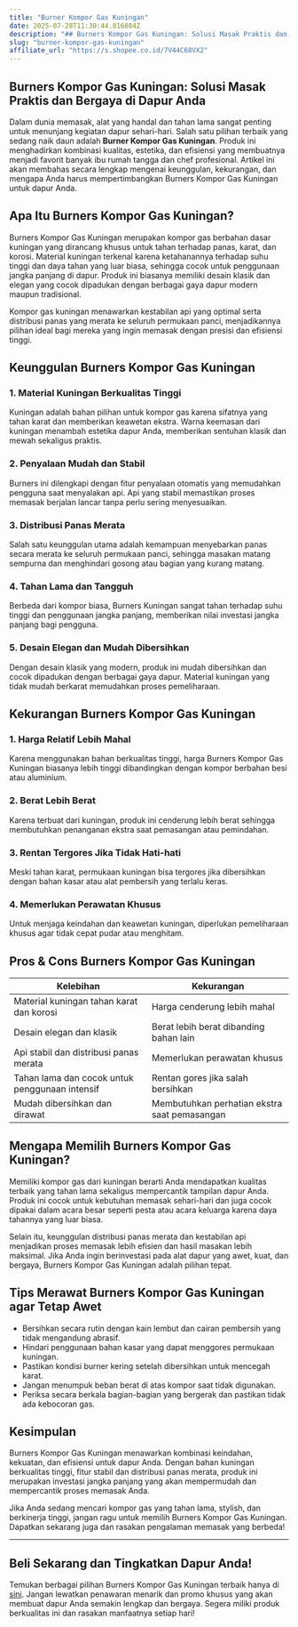 ```yaml
---
title: "Burner Kompor Gas Kuningan"
date: 2025-07-28T11:30:44.816884Z
description: "## Burners Kompor Gas Kuningan: Solusi Masak Praktis dan Bergaya di Dapur Anda..."
slug: "burner-kompor-gas-kuningan"
affiliate_url: "https://s.shopee.co.id/7V44C68VX2"
---
```

## Burners Kompor Gas Kuningan: Solusi Masak Praktis dan Bergaya di Dapur Anda

Dalam dunia memasak, alat yang handal dan tahan lama sangat penting untuk menunjang kegiatan dapur sehari-hari. Salah satu pilihan terbaik yang sedang naik daun adalah **Burner Kompor Gas Kuningan**. Produk ini menghadirkan kombinasi kualitas, estetika, dan efisiensi yang membuatnya menjadi favorit banyak ibu rumah tangga dan chef profesional. Artikel ini akan membahas secara lengkap mengenai keunggulan, kekurangan, dan mengapa Anda harus mempertimbangkan Burners Kompor Gas Kuningan untuk dapur Anda.

## Apa Itu Burners Kompor Gas Kuningan?

Burners Kompor Gas Kuningan merupakan kompor gas berbahan dasar kuningan yang dirancang khusus untuk tahan terhadap panas, karat, dan korosi. Material kuningan terkenal karena ketahanannya terhadap suhu tinggi dan daya tahan yang luar biasa, sehingga cocok untuk penggunaan jangka panjang di dapur. Produk ini biasanya memiliki desain klasik dan elegan yang cocok dipadukan dengan berbagai gaya dapur modern maupun tradisional.

Kompor gas kuningan menawarkan kestabilan api yang optimal serta distribusi panas yang merata ke seluruh permukaan panci, menjadikannya pilihan ideal bagi mereka yang ingin memasak dengan presisi dan efisiensi tinggi.

## Keunggulan Burners Kompor Gas Kuningan

### 1. Material Kuningan Berkualitas Tinggi
Kuningan adalah bahan pilihan untuk kompor gas karena sifatnya yang tahan karat dan memberikan keawetan ekstra. Warna keemasan dari kuningan menambah estetika dapur Anda, memberikan sentuhan klasik dan mewah sekaligus praktis.

### 2. Penyalaan Mudah dan Stabil
Burners ini dilengkapi dengan fitur penyalaan otomatis yang memudahkan pengguna saat menyalakan api. Api yang stabil memastikan proses memasak berjalan lancar tanpa perlu sering menyesuaikan.

### 3. Distribusi Panas Merata
Salah satu keunggulan utama adalah kemampuan menyebarkan panas secara merata ke seluruh permukaan panci, sehingga masakan matang sempurna dan menghindari gosong atau bagian yang kurang matang.

### 4. Tahan Lama dan Tangguh
Berbeda dari kompor biasa, Burners Kuningan sangat tahan terhadap suhu tinggi dan penggunaan jangka panjang, memberikan nilai investasi jangka panjang bagi pengguna.

### 5. Desain Elegan dan Mudah Dibersihkan
Dengan desain klasik yang modern, produk ini mudah dibersihkan dan cocok dipadukan dengan berbagai gaya dapur. Material kuningan yang tidak mudah berkarat memudahkan proses pemeliharaan.

## Kekurangan Burners Kompor Gas Kuningan

### 1. Harga Relatif Lebih Mahal
Karena menggunakan bahan berkualitas tinggi, harga Burners Kompor Gas Kuningan biasanya lebih tinggi dibandingkan dengan kompor berbahan besi atau aluminium.

### 2. Berat Lebih Berat
Karena terbuat dari kuningan, produk ini cenderung lebih berat sehingga membutuhkan penanganan ekstra saat pemasangan atau pemindahan.

### 3. Rentan Tergores Jika Tidak Hati-hati
Meski tahan karat, permukaan kuningan bisa tergores jika dibersihkan dengan bahan kasar atau alat pembersih yang terlalu keras.

### 4. Memerlukan Perawatan Khusus
Untuk menjaga keindahan dan keawetan kuningan, diperlukan pemeliharaan khusus agar tidak cepat pudar atau menghitam.

## Pros & Cons Burners Kompor Gas Kuningan

| Kelebihan                                  | Kekurangan                                |
|--------------------------------------------|-------------------------------------------|
| Material kuningan tahan karat dan korosi  | Harga cenderung lebih mahal            |
| Desain elegan dan klasik                  | Berat lebih berat dibanding bahan lain  |
| Api stabil dan distribusi panas merata    | Memerlukan perawatan khusus           |
| Tahan lama dan cocok untuk penggunaan intensif | Rentan gores jika salah bersihkan     |
| Mudah dibersihkan dan dirawat             | Membutuhkan perhatian ekstra saat pemasangan |

## Mengapa Memilih Burners Kompor Gas Kuningan?

Memiliki kompor gas dari kuningan berarti Anda mendapatkan kualitas terbaik yang tahan lama sekaligus mempercantik tampilan dapur Anda. Produk ini cocok untuk kebutuhan memasak sehari-hari dan juga cocok dipakai dalam acara besar seperti pesta atau acara keluarga karena daya tahannya yang luar biasa.

Selain itu, keunggulan distribusi panas merata dan kestabilan api menjadikan proses memasak lebih efisien dan hasil masakan lebih maksimal. Jika Anda ingin berinvestasi pada alat dapur yang awet, kuat, dan bergaya, Burners Kompor Gas Kuningan adalah pilihan tepat.

## Tips Merawat Burners Kompor Gas Kuningan agar Tetap Awet

- Bersihkan secara rutin dengan kain lembut dan cairan pembersih yang tidak mengandung abrasif.
- Hindari penggunaan bahan kasar yang dapat menggores permukaan kuningan.
- Pastikan kondisi burner kering setelah dibersihkan untuk mencegah karat.
- Jangan menumpuk beban berat di atas kompor saat tidak digunakan.
- Periksa secara berkala bagian-bagian yang bergerak dan pastikan tidak ada kebocoran gas.

## Kesimpulan

Burners Kompor Gas Kuningan menawarkan kombinasi keindahan, kekuatan, dan efisiensi untuk dapur Anda. Dengan bahan kuningan berkualitas tinggi, fitur stabil dan distribusi panas merata, produk ini merupakan investasi jangka panjang yang akan mempermudah dan mempercantik proses memasak Anda.

Jika Anda sedang mencari kompor gas yang tahan lama, stylish, dan berkinerja tinggi, jangan ragu untuk memilih Burners Kompor Gas Kuningan. Dapatkan sekarang juga dan rasakan pengalaman memasak yang berbeda!

---

## Beli Sekarang dan Tingkatkan Dapur Anda!

Temukan berbagai pilihan Burners Kompor Gas Kuningan terbaik hanya di [sini](https://s.shopee.co.id/7V44C68VX2). Jangan lewatkan penawaran menarik dan promo khusus yang akan membuat dapur Anda semakin lengkap dan bergaya. Segera miliki produk berkualitas ini dan rasakan manfaatnya setiap hari!